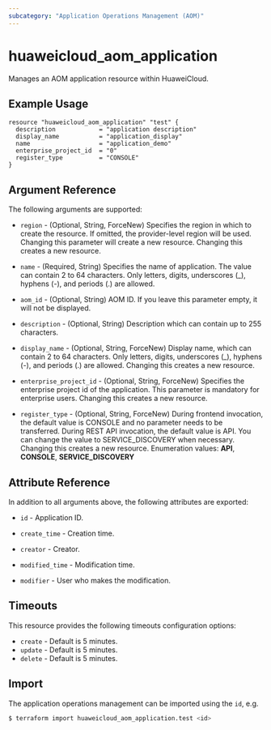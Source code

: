 ```yaml
---
subcategory: "Application Operations Management (AOM)"
---
```


# huaweicloud_aom_application

Manages an AOM application resource within HuaweiCloud.

## Example Usage

```hcl
resource "huaweicloud_aom_application" "test" {
  description            = "application description"
  display_name           = "application_display"
  name                   = "application_demo"
  enterprise_project_id  = "0"
  register_type          = "CONSOLE"
}
```

## Argument Reference

The following arguments are supported:

* `region` - (Optional, String, ForceNew) Specifies the region in which to create the resource. If omitted, the
  provider-level region will be used. Changing this parameter will create a new resource.
  Changing this creates a new resource.

* `name` - (Required, String) Specifies the name of application. The value can contain 2 to 64 characters. Only letters,
  digits, underscores (_), hyphens (-), and periods (.) are allowed.

* `aom_id` - (Optional, String) AOM ID. If you leave this parameter empty, it will not be displayed.

* `description` - (Optional, String) Description which can contain up to 255 characters.

* `display_name` - (Optional, String, ForceNew) Display name, which can contain 2 to 64 characters. Only letters,
  digits, underscores (_), hyphens (-), and periods (.) are allowed.
  Changing this creates a new resource.

* `enterprise_project_id` - (Optional, String, ForceNew) Specifies the enterprise project id of the application. This
  parameter is mandatory for enterprise users.
  Changing this creates a new resource.

* `register_type` - (Optional, String, ForceNew) During frontend invocation, the default value is CONSOLE and no
  parameter needs to be transferred. During REST API invocation, the default value is API. You can change the value to
  SERVICE_DISCOVERY when necessary.
  Changing this creates a new resource.
  Enumeration values: **API**, **CONSOLE**, **SERVICE_DISCOVERY**

## Attribute Reference

In addition to all arguments above, the following attributes are exported:

* `id` - Application ID.

* `create_time` - Creation time.

* `creator` - Creator.

* `modified_time` - Modification time.

* `modifier` - User who makes the modification.

## Timeouts

This resource provides the following timeouts configuration options:

* `create` - Default is 5 minutes.
* `update` - Default is 5 minutes.
* `delete` - Default is 5 minutes.

## Import

The application operations management can be imported using the `id`, e.g.

```bash
$ terraform import huaweicloud_aom_application.test <id>
```
